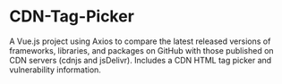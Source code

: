 # CDN-Tag-Picker
A Vue.js project using Axios to compare the latest released versions of frameworks, libraries, and packages on GitHub with those published on CDN servers (cdnjs and jsDelivr). Includes a CDN HTML tag picker and vulnerability information.
